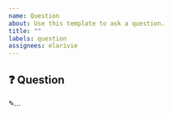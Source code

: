 ```yaml
---
name: Question
about: Use this template to ask a question.
title: ""
labels: question
assignees: elarivie
---
```


## ❓ Question
✎…
